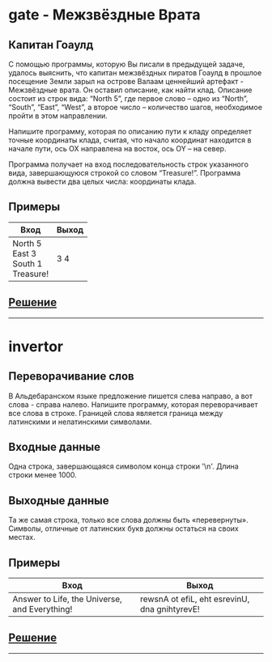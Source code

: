 # gate - Межзвёздные Врата

## Капитан Гоаулд
С помощью программы, которую Вы писали в предыдущей задаче, удалось выяснить, что капитан межзвёздных пиратов Гоаулд в прошлое посещение Земли зарыл на острове Валаам ценнейший артефакт - Межзвёздные врата. Он оставил описание, как найти клад. Описание состоит из строк вида: “North 5”, где первое слово – одно из “North”, “South”, “East”, “West”, а второе число – количество шагов, необходимое пройти в этом направлении.

Напишите программу, которая по описанию пути к кладу определяет точные координаты клада, считая, что начало координат находится в начале пути, ось OX направлена на восток, ось OY – на север.

Программа получает на вход последовательность строк указанного вида, завершающуюся строкой со словом “Treasure!”. Программа должна вывести два целых числа: координаты клада.

## Примеры

Вход|Выход
---|---
North 5<br>East 3<br>South 1<br>Treasure!|3 4

## [Решение](gate.c)

---

# invertor

## Переворачивание слов
В Альдебаранском языке предложение пишется слева направо, а вот слова - справа налево. Напишите программу, которая переворачивает все слова в строке. Границей слова является граница между латинскими и нелатинскими символами.

## Входные данные
Одна строка, завершающаяся символом конца строки '\n'. Длина строки менее 1000.

## Выходные данные
Та же самая строка, только все слова должны быть «перевернуты». Символы, отличные от латинских букв должны остаться на своих местах.

## Примеры
Вход|Выход
---|---
Answer to Life, the Universe, and Everything!|rewsnA ot efiL, eht esrevinU, dna gnihtyrevE!

## [Решение](invertor.c)

---
